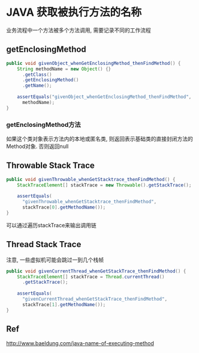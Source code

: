 # JAVA 获取被执行方法的名称

业务流程中一个方法被多个方法调用, 需要记录不同的工作流程

## getEnclosingMethod

```java
public void givenObject_whenGetEnclosingMethod_thenFindMethod() {
    String methodName = new Object() {}
      .getClass()
      .getEnclosingMethod()
      .getName();
        
    assertEquals("givenObject_whenGetEnclosingMethod_thenFindMethod",
      methodName);
}
```

### getEnclosingMethod方法

如果这个类对象表示方法内的本地或匿名类, 则返回表示基础类的直接封闭方法的Method对象. 否则返回null

## Throwable Stack Trace

```java
public void givenThrowable_whenGetStacktrace_thenFindMethod() {
    StackTraceElement[] stackTrace = new Throwable().getStackTrace();
  
    assertEquals(
      "givenThrowable_whenGetStacktrace_thenFindMethod",
      stackTrace[0].getMethodName());
}
```

可以通过遍历stackTrace来输出调用链

## Thread Stack Trace

注意, 一些虚拟机可能会跳过一到几个栈帧

```java
public void givenCurrentThread_whenGetStackTrace_thenFindMethod() {
    StackTraceElement[] stackTrace = Thread.currentThread()
      .getStackTrace();
  
    assertEquals(
      "givenCurrentThread_whenGetStackTrace_thenFindMethod",
      stackTrace[1].getMethodName()); 
}
```

## Ref

http://www.baeldung.com/java-name-of-executing-method